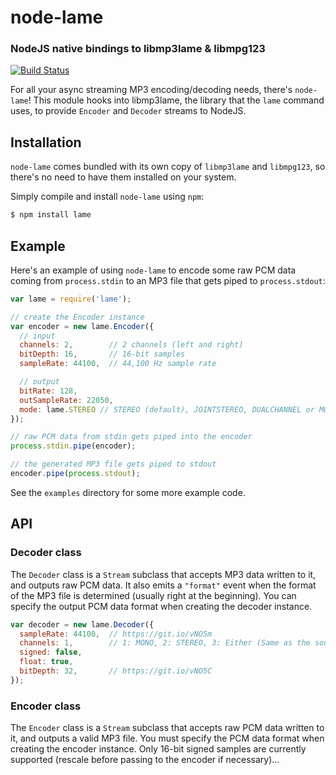 node-lame
=========
### NodeJS native bindings to libmp3lame & libmpg123
[![Build Status](https://travis-ci.org/TooTallNate/node-lame.svg?branch=master)](https://travis-ci.org/TooTallNate/node-lame)

For all your async streaming MP3 encoding/decoding needs, there's `node-lame`!
This module hooks into libmp3lame, the library that the `lame` command uses, to
provide `Encoder` and `Decoder` streams to NodeJS.


Installation
------------

`node-lame` comes bundled with its own copy of `libmp3lame` and `libmpg123`, so
there's no need to have them installed on your system.

Simply compile and install `node-lame` using `npm`:

``` bash
$ npm install lame
```


Example
-------

Here's an example of using `node-lame` to encode some raw PCM data coming from
`process.stdin` to an MP3 file that gets piped to `process.stdout`:

``` javascript
var lame = require('lame');

// create the Encoder instance
var encoder = new lame.Encoder({
  // input
  channels: 2,        // 2 channels (left and right)
  bitDepth: 16,       // 16-bit samples
  sampleRate: 44100,  // 44,100 Hz sample rate

  // output
  bitRate: 128,
  outSampleRate: 22050,
  mode: lame.STEREO // STEREO (default), JOINTSTEREO, DUALCHANNEL or MONO
});

// raw PCM data from stdin gets piped into the encoder
process.stdin.pipe(encoder);

// the generated MP3 file gets piped to stdout
encoder.pipe(process.stdout);
```

See the `examples` directory for some more example code.

API
---

### Decoder class

The `Decoder` class is a `Stream` subclass that accepts MP3 data written to it,
and outputs raw PCM data. It also emits a `"format"` event when the format of
the MP3 file is determined (usually right at the beginning). You can specify
the output PCM data format when creating the decoder instance.

```javascript
var decoder = new lame.Decoder({
  sampleRate: 44100,  // https://git.io/vNO5m
  channels: 1,        // 1: MONO, 2: STEREO, 3: Either (Same as the source)
  signed: false,
  float: true,
  bitDepth: 32,       // https://git.io/vNO5C
});
```

### Encoder class

The `Encoder` class is a `Stream` subclass that accepts raw PCM data written to
it, and outputs a valid MP3 file. You must specify the PCM data format when
creating the encoder instance. Only 16-bit signed samples are currently
supported (rescale before passing to the encoder if necessary)...

